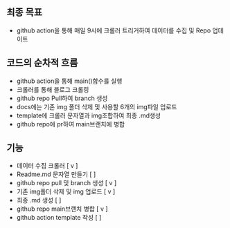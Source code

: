 ## 최종 목표
- github action을 통해 매일 9시에 크롤러 트리거하여 데이터를 수집 및 Repo 업데이트

## 코드의 순차적 흐름
- github action을 통해 main()함수를 실행
- 크롤러를 통해 블로그 크롤링
- github repo Pull하여 branch 생성
- docs에는 기존 img 폴더 삭제 및 사용할 6개의 img파일 업로드
- template에 크롤러 문자열과 img조합하여 최종 .md생성
- github repo에 pr하여 main브랜치에 병합

## 기능
- 데이터 수집 크롤러 [ v ]
- Readme.md 문자열 만들기 [ ]
- github repo pull 및 branch 생성 [ v ]
- 기존 img폴더 삭제 및 img 업로드 [ v ]
- 최종 .md 생성 [ ]
- github repo main브랜치 병합 [ v ]
- github action template 작성 [ ]
